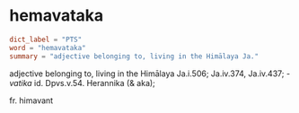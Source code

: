 # hemavataka

``` toml
dict_label = "PTS"
word = "hemavataka"
summary = "adjective belonging to, living in the Himālaya Ja."
```

adjective belonging to, living in the Himālaya Ja.i.506; Ja.iv.374, Ja.iv.437; *\-vatika* id. Dpvs.v.54. Herannika (& aka);

fr. himavant

